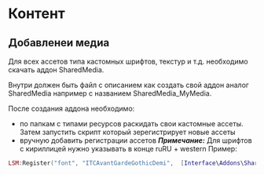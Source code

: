 # Контент

## Добавленеи медиа
Для всех ассетов типа кастомных шрифтов, текстур и т.д. необходимо скачать аддон 
SharedMedia.

Внутри должен быть файл с описанием как создать свой аддон аналог SharedMedia например с названием SharedMedia_MyMedia.

После создания аддона необходимо:
- по папкам с типами ресурсов раскидать свои кастомные ассеты. Затем запустить скрипт который зерегистрирует новые ассеты
- вручную добавить регистрации ассетов
**_Примечание:_** Для шрифтов с кириллицей нужно указывать в конце ruRU + western
Пример: 
```lua
LSM:Register("font", "ITCAvantGardeGothicDemi",  [Interface\Addons\SharedMedia_MyMedia\font\ITCAvantGardeGothicDemi.ttf]], ruRU + western)
```
